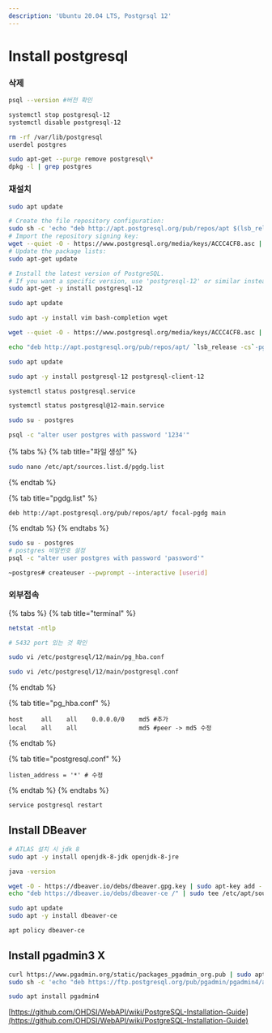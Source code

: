 ```yaml
---
description: 'Ubuntu 20.04 LTS, Postgrsql 12'
---
```


# Install postgresql

### 삭제 

```bash
psql --version #버전 확인

systemctl stop postgresql-12
systemctl disable postgresql-12 

rm -rf /var/lib/postgresql
userdel postgres

sudo apt-get --purge remove postgresql\*
dpkg -l | grep postgres
```

### 재설치

```bash
sudo apt update

# Create the file repository configuration:
sudo sh -c 'echo "deb http://apt.postgresql.org/pub/repos/apt $(lsb_release -cs)-pgdg main" > /etc/apt/sources.list.d/pgdg.list'
# Import the repository signing key:
wget --quiet -O - https://www.postgresql.org/media/keys/ACCC4CF8.asc | sudo apt-key add -
# Update the package lists:
sudo apt-get update

# Install the latest version of PostgreSQL.
# If you want a specific version, use 'postgresql-12' or similar instead of 'postgresql':
sudo apt-get -y install postgresql-12
```

```bash
sudo apt update

sudo apt -y install vim bash-completion wget

wget --quiet -O - https://www.postgresql.org/media/keys/ACCC4CF8.asc | sudo apt-key add -

echo "deb http://apt.postgresql.org/pub/repos/apt/ `lsb_release -cs`-pgdg main" |sudo tee  /etc/apt/sources.list.d/pgdg.list

sudo apt update

sudo apt -y install postgresql-12 postgresql-client-12

systemctl status postgresql.service

systemctl status postgresql@12-main.service

sudo su - postgres

psql -c "alter user postgres with password '1234'"
```

{% tabs %}
{% tab title="파일 생성" %}
```bash
sudo nano /etc/apt/sources.list.d/pgdg.list


```
{% endtab %}

{% tab title="pgdg.list" %}
```
deb http://apt.postgresql.org/pub/repos/apt/ focal-pgdg main
```
{% endtab %}
{% endtabs %}

```bash
sudo su - postgres
# postgres 비밀번호 설정 
psql -c "alter user postgres with password 'password'"

~postgres# createuser --pwprompt --interactive [userid]


```

### 외부접속

{% tabs %}
{% tab title="terminal" %}
```bash
netstat -ntlp

# 5432 port 있는 것 확인

sudo vi /etc/postgresql/12/main/pg_hba.conf

sudo vi /etc/postgresql/12/main/postgresql.conf
```
{% endtab %}

{% tab title="pg\_hba.conf" %}
```
host     all    all    0.0.0.0/0    md5 #추가
local    all    all                 md5 #peer -> md5 수정 
```
{% endtab %}

{% tab title="postgresql.conf" %}
```
listen_address = '*' # 수정 
```
{% endtab %}
{% endtabs %}

```bash
service postgresql restart
```

## Install DBeaver

```bash
# ATLAS 설치 시 jdk 8
sudo apt -y install openjdk-8-jdk openjdk-8-jre

java -version
```

```bash
wget -O - https://dbeaver.io/debs/dbeaver.gpg.key | sudo apt-key add -
echo "deb https://dbeaver.io/debs/dbeaver-ce /" | sudo tee /etc/apt/sources.list.d/dbeaver.list

sudo apt update
sudo apt -y install dbeaver-ce

apt policy dbeaver-ce
```

## Install pgadmin3 X

```bash
curl https://www.pgadmin.org/static/packages_pgadmin_org.pub | sudo apt-key add
sudo sh -c 'echo "deb https://ftp.postgresql.org/pub/pgadmin/pgadmin4/apt/$(lsb_release -cs) pgadmin4 main" > /etc/apt/sources.list.d/pgadmin4.list && apt update'

sudo apt install pgadmin4
```



[https://github.com/OHDSI/WebAPI/wiki/PostgreSQL-Installation-Guide](https://github.com/OHDSI/WebAPI/wiki/PostgreSQL-Installation-Guide)

